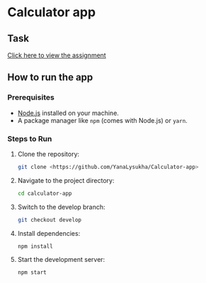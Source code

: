 # Calculator app
## Task
[Click here to view the assignment](https://docs.google.com/document/d/1zpXXeSae-BlcxPKgw3DhxZA92cspVailrPYoaXSYrW8/edit?tab=t.0)

## How to run the app
### Prerequisites
- [Node.js](https://nodejs.org/) installed on your machine.
- A package manager like `npm` (comes with Node.js) or `yarn`.

### Steps to Run
1. Clone the repository:
   ```bash
   git clone <https://github.com/YanaLysukha/Calculator-app>

2. Navigate to the project directory:
   ```bash
   cd calculator-app
   
3. Switch to the develop branch:
   ```bash
   git checkout develop

4. Install dependencies:
   ```bash
   npm install

5. Start the development server:
   ```bash
   npm start